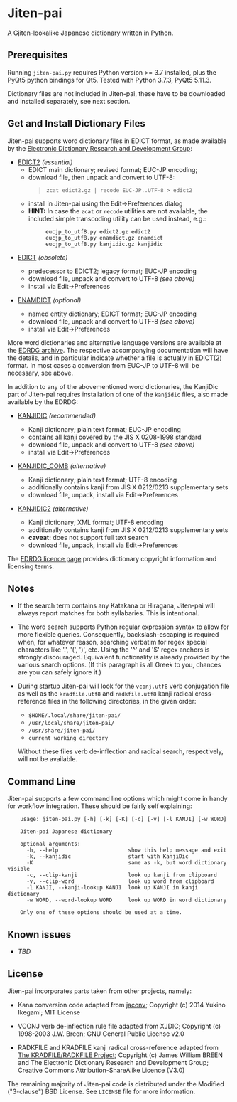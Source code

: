 # Jiten-pai

A Gjiten-lookalike Japanese dictionary written in Python.

## Prerequisites

Running `jiten-pai.py` requires Python version >= 3.7 installed, plus the
PyQt5 python bindings for Qt5. Tested with Python 3.7.3, PyQt5 5.11.3.

Dictionary files are not included in Jiten-pai, these have to be downloaded
and installed separately, see next section.


## Get and Install Dictionary Files

Jiten-pai supports word dictionary files in EDICT format, as made available by
the [Electronic Dictionary Research and Development Group](http://www.edrdg.org/):

* [EDICT2](http://ftp.edrdg.org/pub/Nihongo/edict2.gz) *(essential)*
    * EDICT main dictionary; revised format; EUC-JP encoding;
    * download file, then unpack and convert to UTF-8:
      > `zcat edict2.gz | recode EUC-JP..UTF-8 > edict2`
    * install in Jiten-pai using the Edit→Preferences dialog
    * **HINT:** In case the `zcat` or `recode` utilities are not available,
      the included simple transcoding utility can be used instead, e.g.:
```
            eucjp_to_utf8.py edict2.gz edict2
            eucjp_to_utf8.py enamdict.gz enamdict
            eucjp_to_utf8.py kanjidic.gz kanjidic
```

* [EDICT](http://ftp.edrdg.org/pub/Nihongo/edict.gz) *(obsolete)*
    * predecessor to EDICT2; legacy format; EUC-JP encoding
    * download file, unpack and convert to UTF-8 *(see above)*
    * install via Edit→Preferences

* [ENAMDICT](http://ftp.edrdg.org/pub/Nihongo/enamdict.gz) *(optional)*
    * named entity dictionary; EDICT format; EUC-JP encoding
    * download file, unpack and convert to UTF-8 *(see above)*
    * install via Edit→Preferences

More word dictionaries and alternative language versions are available at
the [EDRDG archive](http://ftp.edrdg.org/pub/Nihongo/#dic_fil). The
respective accompanying documentation will have the details, and in
particular indicate whether a file is actually in EDICT(2) format. In most
cases a conversion from EUC-JP to UTF-8 will be necessary, see above.

In addition to any of the abovementioned word dictionaries, the KanjiDic
part of Jiten-pai requires installation of one of the `kanjidic` files,
also made available by the EDRDG:

* [KANJIDIC](http://ftp.edrdg.org/pub/Nihongo/kanjidic.gz) *(recommended)*
    * Kanji dictionary; plain text format; EUC-JP encoding
    * contains all kanji covered by the JIS X 0208-1998 standard
    * download file, unpack and convert to UTF-8 *(see above)*
    * install via Edit→Preferences

* [KANJIDIC_COMB](http://ftp.edrdg.org/pub/Nihongo/kanjidic_comb_utf8.gz) *(alternative)*
    * Kanji dictionary; plain text format; UTF-8 encoding
    * additionally contains kanji from JIS X 0212/0213 supplementary sets
    * download file, unpack, install via Edit→Preferences

* [KANJIDIC2](http://ftp.edrdg.org/pub/Nihongo/kanjidic2.xml.gz) *(alternative)*
    * Kanji dictionary; XML format; UTF-8 encoding
    * additionally contains kanji from JIS X 0212/0213 supplementary sets
    * **caveat:** does not support full text search
    * download file, unpack, install via Edit→Preferences

The [EDRDG licence page](http://www.edrdg.org/edrdg/licence.html) provides
dictionary copyright information and licensing terms.


## Notes

* If the search term contains any Katakana or Hiragana, Jiten-pai will
  always report matches for both syllabaries. This is intentional.

* The word search supports Python regular expression syntax to allow for
  more flexible queries. Consequently, backslash-escaping is required when,
  for whatever reason, searching verbatim for regex special characters
  like '.', '(', ')', etc.  Using the '^' and '$' regex anchors is
  strongly discouraged. Equivalent functionality is already provided by
  the various search options. (If this paragraph is all Greek to you,
  chances are you can safely ignore it.)

* During startup Jiten-pai will look for the `vconj.utf8` verb conjugation
  file as well as the `kradfile.utf8` and `radkfile.utf8` kanji radical
  cross-reference files in the following directories, in the given order:
    * `$HOME/.local/share/jiten-pai/`
    * `/usr/local/share/jiten-pai/`
    * `/usr/share/jiten-pai/`
    * `current working directory`

    Without these files verb de-inflection and radical search, respectively,
    will not be available.


## Command Line

Jiten-pai supports a few command line options which might come in handy
for workflow integration.  These should be fairly self explaining:
```
    usage: jiten-pai.py [-h] [-k] [-K] [-c] [-v] [-l KANJI] [-w WORD]

    Jiten-pai Japanese dictionary

    optional arguments:
      -h, --help                      show this help message and exit
      -k, --kanjidic                  start with KanjiDic
      -K                              same as -k, but word dictionary visible
      -c, --clip-kanji                look up kanji from clipboard
      -v, --clip-word                 look up word from clipboard
      -l KANJI, --kanji-lookup KANJI  look up KANJI in kanji dictionary
      -w WORD, --word-lookup WORD     look up WORD in word dictionary

    Only one of these options should be used at a time.
```


## Known issues

* *TBD*


## License

Jiten-pai incorporates parts taken from other projects, namely:

* Kana conversion code adapted from [jaconv](https://github.com/ikegami-yukino/jaconv);
  Copyright (c) 2014 Yukino Ikegami; MIT License

* VCONJ verb de-inflection rule file adapted from XJDIC;
  Copyright (c) 1998-2003 J.W. Breen; GNU General Public License v2.0

* RADKFILE and KRADFILE kanji radical cross-reference adapted from
  [The KRADFILE/RADKFILE Project](http://www.edrdg.org/krad/kradinf.html);
  Copyright (c) James William BREEN and The Electronic Dictionary Research
  and Development Group; Creative Commons Attribution-ShareAlike Licence (V3.0)

The remaining majority of Jiten-pai code is distributed under the
Modified ("3-clause") BSD License. See `LICENSE` file for more information.
